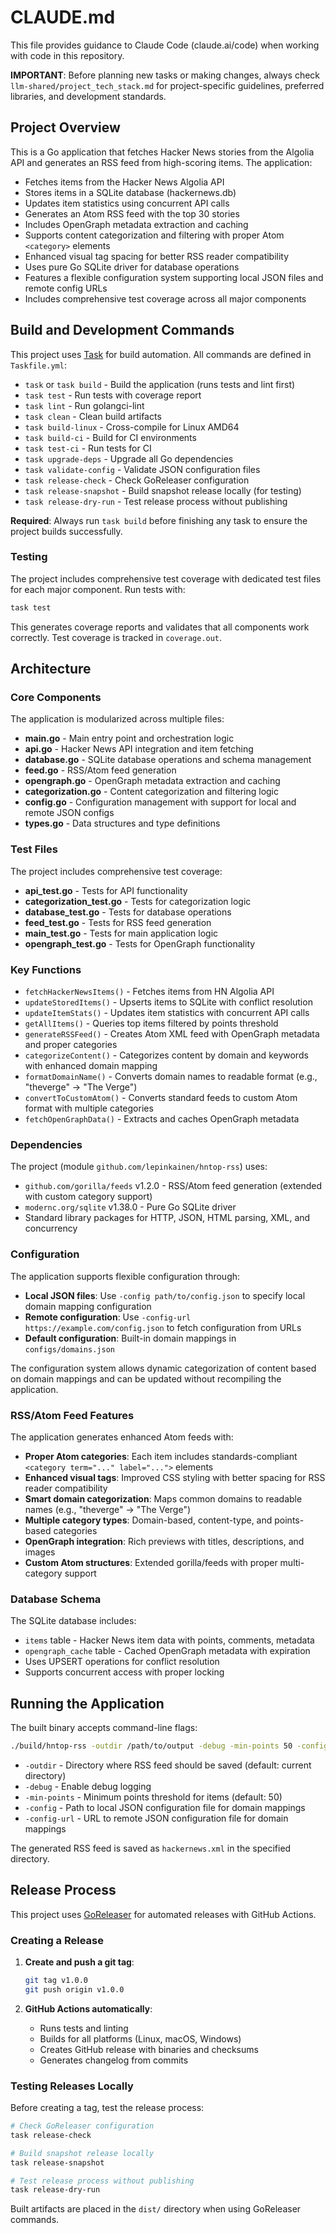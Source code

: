 # CLAUDE.md

This file provides guidance to Claude Code (claude.ai/code) when working with code in this repository.

**IMPORTANT**: Before planning new tasks or making changes, always check `llm-shared/project_tech_stack.md` for project-specific guidelines, preferred libraries, and development standards.

## Project Overview

This is a Go application that fetches Hacker News stories from the Algolia API and generates an RSS feed from high-scoring items. The application:

- Fetches items from the Hacker News Algolia API
- Stores items in a SQLite database (hackernews.db)
- Updates item statistics using concurrent API calls
- Generates an Atom RSS feed with the top 30 stories
- Includes OpenGraph metadata extraction and caching
- Supports content categorization and filtering with proper Atom `<category>` elements
- Enhanced visual tag spacing for better RSS reader compatibility
- Uses pure Go SQLite driver for database operations
- Features a flexible configuration system supporting local JSON files and remote config URLs
- Includes comprehensive test coverage across all major components

## Build and Development Commands

This project uses [Task](https://taskfile.dev/) for build automation. All commands are defined in `Taskfile.yml`:

- `task` or `task build` - Build the application (runs tests and lint first)
- `task test` - Run tests with coverage report
- `task lint` - Run golangci-lint
- `task clean` - Clean build artifacts
- `task build-linux` - Cross-compile for Linux AMD64
- `task build-ci` - Build for CI environments
- `task test-ci` - Run tests for CI
- `task upgrade-deps` - Upgrade all Go dependencies
- `task validate-config` - Validate JSON configuration files
- `task release-check` - Check GoReleaser configuration
- `task release-snapshot` - Build snapshot release locally (for testing)
- `task release-dry-run` - Test release process without publishing

**Required**: Always run `task build` before finishing any task to ensure the project builds successfully.

### Testing

The project includes comprehensive test coverage with dedicated test files for each major component. Run tests with:

```bash
task test
```

This generates coverage reports and validates that all components work correctly. Test coverage is tracked in `coverage.out`.

## Architecture

### Core Components

The application is modularized across multiple files:

- **main.go** - Main entry point and orchestration logic
- **api.go** - Hacker News API integration and item fetching
- **database.go** - SQLite database operations and schema management
- **feed.go** - RSS/Atom feed generation
- **opengraph.go** - OpenGraph metadata extraction and caching
- **categorization.go** - Content categorization and filtering logic
- **config.go** - Configuration management with support for local and remote JSON configs
- **types.go** - Data structures and type definitions

### Test Files

The project includes comprehensive test coverage:

- **api_test.go** - Tests for API functionality
- **categorization_test.go** - Tests for categorization logic
- **database_test.go** - Tests for database operations
- **feed_test.go** - Tests for RSS feed generation
- **main_test.go** - Tests for main application logic
- **opengraph_test.go** - Tests for OpenGraph functionality

### Key Functions

- `fetchHackerNewsItems()` - Fetches items from HN Algolia API
- `updateStoredItems()` - Upserts items to SQLite with conflict resolution
- `updateItemStats()` - Updates item statistics with concurrent API calls
- `getAllItems()` - Queries top items filtered by points threshold
- `generateRSSFeed()` - Creates Atom XML feed with OpenGraph metadata and proper categories
- `categorizeContent()` - Categorizes content by domain and keywords with enhanced domain mapping
- `formatDomainName()` - Converts domain names to readable format (e.g., "theverge" → "The Verge")
- `convertToCustomAtom()` - Converts standard feeds to custom Atom format with multiple categories
- `fetchOpenGraphData()` - Extracts and caches OpenGraph metadata

### Dependencies

The project (module `github.com/lepinkainen/hntop-rss`) uses:

- `github.com/gorilla/feeds` v1.2.0 - RSS/Atom feed generation (extended with custom category support)
- `modernc.org/sqlite` v1.38.0 - Pure Go SQLite driver
- Standard library packages for HTTP, JSON, HTML parsing, XML, and concurrency

### Configuration

The application supports flexible configuration through:

- **Local JSON files**: Use `-config path/to/config.json` to specify local domain mapping configuration
- **Remote configuration**: Use `-config-url https://example.com/config.json` to fetch configuration from URLs
- **Default configuration**: Built-in domain mappings in `configs/domains.json`

The configuration system allows dynamic categorization of content based on domain mappings and can be updated without recompiling the application.

### RSS/Atom Feed Features

The application generates enhanced Atom feeds with:

- **Proper Atom categories**: Each item includes standards-compliant `<category term="..." label="...">` elements
- **Enhanced visual tags**: Improved CSS styling with better spacing for RSS reader compatibility
- **Smart domain categorization**: Maps common domains to readable names (e.g., "theverge" → "The Verge")
- **Multiple category types**: Domain-based, content-type, and points-based categories
- **OpenGraph integration**: Rich previews with titles, descriptions, and images
- **Custom Atom structures**: Extended gorilla/feeds with proper multi-category support

### Database Schema

The SQLite database includes:

- `items` table - Hacker News item data with points, comments, metadata
- `opengraph_cache` table - Cached OpenGraph metadata with expiration
- Uses UPSERT operations for conflict resolution
- Supports concurrent access with proper locking

## Running the Application

The built binary accepts command-line flags:

```bash
./build/hntop-rss -outdir /path/to/output -debug -min-points 50 -config configs/domains.json
```

- `-outdir` - Directory where RSS feed should be saved (default: current directory)
- `-debug` - Enable debug logging
- `-min-points` - Minimum points threshold for items (default: 50)
- `-config` - Path to local JSON configuration file for domain mappings
- `-config-url` - URL to remote JSON configuration file for domain mappings

The generated RSS feed is saved as `hackernews.xml` in the specified directory.

## Release Process

This project uses [GoReleaser](https://goreleaser.com/) for automated releases with GitHub Actions.

### Creating a Release

1. **Create and push a git tag**:

   ```bash
   git tag v1.0.0
   git push origin v1.0.0
   ```

2. **GitHub Actions automatically**:
   - Runs tests and linting
   - Builds for all platforms (Linux, macOS, Windows)
   - Creates GitHub release with binaries and checksums
   - Generates changelog from commits

### Testing Releases Locally

Before creating a tag, test the release process:

```bash
# Check GoReleaser configuration
task release-check

# Build snapshot release locally
task release-snapshot

# Test release process without publishing
task release-dry-run
```

Built artifacts are placed in the `dist/` directory when using GoReleaser commands.
